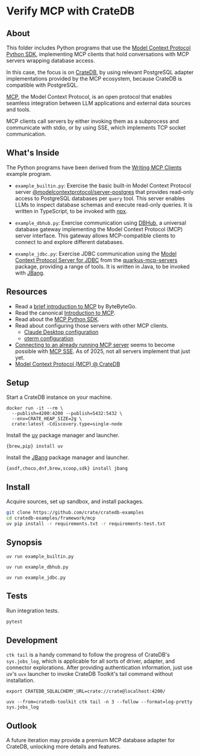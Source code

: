 # Verify MCP with CrateDB

## About

This folder includes Python programs that use the [Model Context Protocol
Python SDK], implementing MCP clients that hold conversations with MCP servers
wrapping database access.

In this case, the focus is on [CrateDB], by using relevant PostgreSQL adapter
implementations provided by the MCP ecosystem, because CrateDB is compatible
with PostgreSQL.

[MCP], the Model Context Protocol, is an open protocol that enables seamless
integration between LLM applications and external data sources and tools.

MCP clients call servers by either invoking them as a subprocess and
communicate with stdio, or by using SSE, which implements TCP socket
communication.

## What's Inside

The Python programs have been derived from the [Writing MCP Clients] example
program.

- `example_builtin.py`: Exercise the basic built-in Model Context Protocol server
  [@modelcontextprotocol/server-postgres] that provides read-only access to
  PostgreSQL databases per `query` tool. This server enables LLMs to inspect
  database schemas and execute read-only queries. It is written in TypeScript,
  to be invoked with [npx].

- `example_dbhub.py`: Exercise communication using [DBHub], a universal database
  gateway implementing the Model Context Protocol (MCP) server interface. This
  gateway allows MCP-compatible clients to connect to and explore different databases.

- `example_jdbc.py`: Exercise JDBC communication using the [Model Context Protocol
  Server for JDBC] from the [quarkus-mcp-servers] package, providing a range
  of tools. It is written in Java, to be invoked with [JBang].

## Resources

- Read a [brief introduction to MCP] by ByteByteGo.
- Read the canonical [Introduction to MCP].
- Read about the [MCP Python SDK].
- Read about configuring those servers with other MCP clients.
  - [Claude Desktop configuration]
  - [oterm configuration]
- [Connecting to an already running MCP server] seems to become possible
  with [MCP SSE]. As of 2025, not all servers implement that just yet.
- [Model Context Protocol (MCP) @ CrateDB]

## Setup

Start a CrateDB instance on your machine.
```shell
docker run -it --rm \
  --publish=4200:4200 --publish=5432:5432 \
  --env=CRATE_HEAP_SIZE=2g \
  crate:latest -Cdiscovery.type=single-node
```

Install the [uv] package manager and launcher.
```shell
{brew,pip} install uv
```

Install the [JBang] package manager and launcher.
```shell
{asdf,choco,dnf,brew,scoop,sdk} install jbang
```

## Install

Acquire sources, set up sandbox, and install packages.
```bash
git clone https://github.com/crate/cratedb-examples
cd cratedb-examples/framework/mcp
uv pip install -r requirements.txt -r requirements-test.txt
```

## Synopsis

```shell
uv run example_builtin.py
```
```shell
uv run example_dbhub.py
```
```shell
uv run example_jdbc.py
```

## Tests

Run integration tests.
```bash
pytest
```

## Development

`ctk tail` is a handy command to follow the progress of CrateDB's `sys.jobs_log`,
which is applicable for all sorts of driver, adapter, and connector explorations.
After providing authentication information, just use uv's `uvx` launcher to invoke
CrateDB Toolkit's tail command without installation.
```shell
export CRATEDB_SQLALCHEMY_URL=crate://crate@localhost:4200/
```
```shell
uvx --from=cratedb-toolkit ctk tail -n 3 --follow --format=log-pretty sys.jobs_log
```

## Outlook

A future iteration may provide a premium MCP database adapter for CrateDB,
unlocking more details and features.


[brief introduction to MCP]: https://blog.bytebytego.com/i/159075598/what-is-mcp
[Claude Desktop configuration]: https://github.com/modelcontextprotocol/servers?tab=readme-ov-file#using-an-mcp-client
[connecting to an already running MCP server]: https://github.com/modelcontextprotocol/python-sdk/issues/145
[CrateDB]: https://cratedb.com/database
[DBHub]: https://github.com/bytebase/dbhub
[Introduction to MCP]: https://modelcontextprotocol.io/introduction
[JBang]: https://www.jbang.dev/
[MCP]: https://modelcontextprotocol.io/
[MCP Python SDK]: https://github.com/modelcontextprotocol/python-sdk
[MCP SSE]: https://github.com/sidharthrajaram/mcp-sse
[Model Context Protocol (MCP) @ CrateDB]: https://github.com/crate/crate-clients-tools/discussions/234
[Model Context Protocol Python SDK]: https://pypi.org/project/mcp/
[Model Context Protocol Server for JDBC]: https://github.com/quarkiverse/quarkus-mcp-servers/tree/main/jdbc#readme
[@modelcontextprotocol/server-postgres]: https://www.npmjs.com/package/@modelcontextprotocol/server-postgres
[npx]: https://docs.npmjs.com/cli/v11/commands/npx
[oterm configuration]: https://ggozad.github.io/oterm/tools/mcp/
[quarkus-mcp-servers]: https://github.com/quarkiverse/quarkus-mcp-servers
[uv]: https://docs.astral.sh/uv/
[Writing MCP Clients]: https://github.com/modelcontextprotocol/python-sdk?tab=readme-ov-file#writing-mcp-clients
